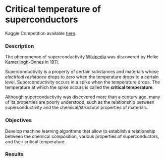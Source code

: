 # Critical temperature of superconductors

Kaggle Competition available [here](https://www.kaggle.com/competitions/critical-temperature-of-superconductors/overview).

### Description
The phenomenon of superconductivity [Wikipedia](https://en.wikipedia.org/wiki/Superconductivity) was discovered by Heike Kamerlingh-Onnes in 1911.

Superconductivity is a property of certain substances and materials whose *electrical resistance* drops to zero when the temperature drops to a certain level. Superconductivity occurs in a spike when the temperature drops. The temperature at which the spike occurs is called the **critical temperature**.

Although superconductivity was discovered more than a century ago, many of its properties are poorly understood, such as the relationship between superconductivity and the chemical/structural properties of materials.


### Objectives
Develop machine learning algorithms that allow to establish a relationship between the chemical composition, various properties of superconductors, and their critical temperature.


### Results